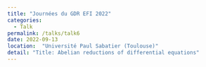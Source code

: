 ```yaml
---
title: "Journées du GDR EFI 2022"
categories:
  - Talk
permalink: /talks/talk6
date: 2022-09-13
location:  "Université Paul Sabatier (Toulouse)"
detail: "Title: Abelian reductions of differential equations"
---
```


